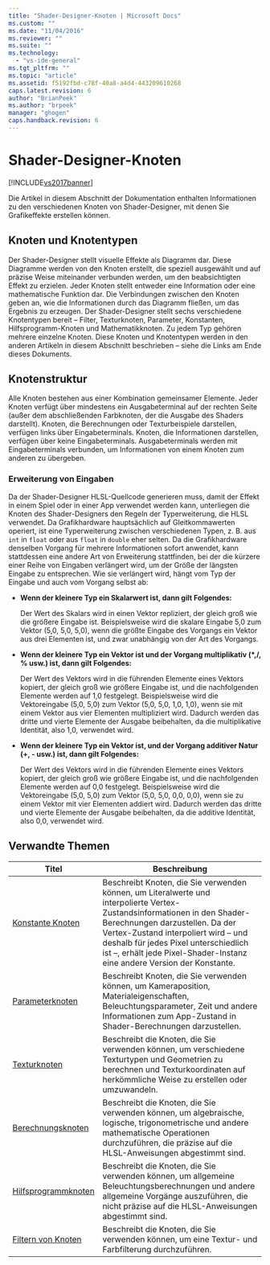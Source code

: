 ```yaml
---
title: "Shader-Designer-Knoten | Microsoft Docs"
ms.custom: ""
ms.date: "11/04/2016"
ms.reviewer: ""
ms.suite: ""
ms.technology: 
  - "vs-ide-general"
ms.tgt_pltfrm: ""
ms.topic: "article"
ms.assetid: f5192fbd-c78f-40a8-a4d4-443209610268
caps.latest.revision: 6
author: "BrianPeek"
ms.author: "brpeek"
manager: "ghogen"
caps.handback.revision: 6
---
```

# Shader-Designer-Knoten
[!INCLUDE[vs2017banner](../code-quality/includes/vs2017banner.md)]

Die Artikel in diesem Abschnitt der Dokumentation enthalten Informationen zu den verschiedenen Knoten von Shader\-Designer, mit denen Sie Grafikeffekte erstellen können.  
  
## Knoten und Knotentypen  
 Der Shader\-Designer stellt visuelle Effekte als Diagramm dar.  Diese Diagramme werden von den Knoten erstellt, die speziell ausgewählt und auf präzise Weise miteinander verbunden werden, um den beabsichtigten Effekt zu erzielen.  Jeder Knoten stellt entweder eine Information oder eine mathematische Funktion dar. Die Verbindungen zwischen den Knoten geben an, wie die Informationen durch das Diagramm fließen, um das Ergebnis zu erzeugen.  Der Shader\-Designer stellt sechs verschiedene Knotentypen bereit – Filter, Texturknoten, Parameter, Konstanten, Hilfsprogramm\-Knoten und Mathematikknoten. Zu jedem Typ gehören mehrere einzelne Knoten.  Diese Knoten und Knotentypen werden in den anderen Artikeln in diesem Abschnitt beschrieben – siehe die Links am Ende dieses Dokuments.  
  
## Knotenstruktur  
 Alle Knoten bestehen aus einer Kombination gemeinsamer Elemente.  Jeder Knoten verfügt über mindestens ein Ausgabeterminal auf der rechten Seite \(außer dem abschließenden Farbknoten, der die Ausgabe des Shaders darstellt\).  Knoten, die Berechnungen oder Texturbeispiele darstellen, verfügen links über Eingabeterminals. Knoten, die Informationen darstellen, verfügen über keine Eingabeterminals.  Ausgabeterminals werden mit Eingabeterminals verbunden, um Informationen von einem Knoten zum anderen zu übergeben.  
  
### Erweiterung von Eingaben  
 Da der Shader\-Designer HLSL\-Quellcode generieren muss, damit der Effekt in einem Spiel oder in einer App verwendet werden kann, unterliegen die Knoten des Shader\-Designers den Regeln der Typerweiterung, die HLSL verwendet.  Da Grafikhardware hauptsächlich auf Gleitkommawerten operiert, ist eine Typerweiterung zwischen verschiedenen Typen, z. B. aus `int` in `float` oder aus `float` in `double` eher selten.  Da die Grafikhardware denselben Vorgang für mehrere Informationen sofort anwendet, kann stattdessen eine andere Art von Erweiterung stattfinden, bei der die kürzere einer Reihe von Eingaben verlängert wird, um der Größe der längsten Eingabe zu entsprechen.  Wie sie verlängert wird, hängt vom Typ der Eingabe und auch vom Vorgang selbst ab:  
  
-   **Wenn der kleinere Typ ein Skalarwert ist, dann gilt Folgendes:**  
  
     Der Wert des Skalars wird in einen Vektor repliziert, der gleich groß wie die größere Eingabe ist.  Beispielsweise wird die skalare Eingabe 5,0 zum Vektor \(5,0, 5,0, 5,0\), wenn die größte Eingabe des Vorgangs ein Vektor aus drei Elementen ist, und zwar unabhängig von der Art des Vorgangs.  
  
-   **Wenn der kleinere Typ ein Vektor ist und der Vorgang multiplikativ \(\*,\/, % usw.\) ist, dann gilt Folgendes:**  
  
     Der Wert des Vektors wird in die führenden Elemente eines Vektors kopiert, der gleich groß wie größere Eingabe ist, und die nachfolgenden Elemente werden auf 1,0 festgelegt.  Beispielsweise wird die Vektoreingabe \(5,0, 5,0\) zum Vektor \(5,0, 5,0, 1,0, 1,0\), wenn sie mit einem Vektor aus vier Elementen multipliziert wird.  Dadurch werden das dritte und vierte Elemente der Ausgabe beibehalten, da die multiplikative Identität, also 1,0, verwendet wird.  
  
-   **Wenn der kleinere Typ ein Vektor ist, und der Vorgang additiver Natur \(\+, \- usw.\) ist, dann gilt Folgendes:**  
  
     Der Wert des Vektors wird in die führenden Elemente eines Vektors kopiert, der gleich groß wie größere Eingabe ist, und die nachfolgenden Elemente werden auf 0,0 festgelegt.  Beispielsweise wird die Vektoreingabe \(5,0, 5,0\) zum Vektor \(5,0, 5,0, 0,0, 0,0\), wenn sie zu einem Vektor mit vier Elementen addiert wird.  Dadurch werden das dritte und vierte Elemente der Ausgabe beibehalten, da die additive Identität, also 0,0, verwendet wird.  
  
## Verwandte Themen  
  
|Titel|**Beschreibung**|  
|-----------|----------------------|  
|[Konstante Knoten](../designers/constant-nodes.md)|Beschreibt Knoten, die Sie verwenden können, um Literalwerte und interpolierte Vertex\-Zustandsinformationen in den Shader\-Berechnungen darzustellen.  Da der Vertex\-Zustand interpoliert wird – und deshalb für jedes Pixel unterschiedlich ist –, erhält jede Pixel\-Shader\-Instanz eine andere Version der Konstante.|  
|[Parameterknoten](../designers/parameter-nodes.md)|Beschreibt Knoten, die Sie verwenden können, um Kameraposition, Materialeigenschaften, Beleuchtungsparameter, Zeit und andere Informationen zum App\-Zustand in Shader\-Berechnungen darzustellen.|  
|[Texturknoten](../designers/texture-nodes.md)|Beschreibt die Knoten, die Sie verwenden können, um verschiedene Texturtypen und Geometrien zu berechnen und Texturkoordinaten auf herkömmliche Weise zu erstellen oder umzuwandeln.|  
|[Berechnungsknoten](../designers/math-nodes.md)|Beschreibt die Knoten, die Sie verwenden können, um algebraische, logische, trigonometrische und andere mathematische Operationen durchzuführen, die präzise auf die HLSL\-Anweisungen abgestimmt sind.|  
|[Hilfsprogrammknoten](../designers/utility-nodes.md)|Beschreibt die Knoten, die Sie verwenden können, um allgemeine Beleuchtungsberechnungen und andere allgemeine Vorgänge auszuführen, die nicht präzise auf die HLSL\-Anweisungen abgestimmt sind.|  
|[Filtern von Knoten](../designers/filter-nodes.md)|Beschreibt die Knoten, die Sie verwenden können, um eine Textur\- und Farbfilterung durchzuführen.|